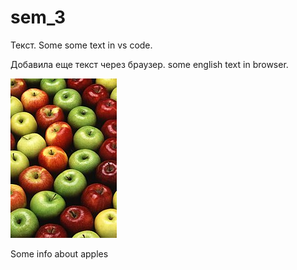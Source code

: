 # sem_3

Текст. Some some text in vs code.

Добавила еще текст через браузер. some english text in browser.

![Это яблоки](Apples.jpg)

Some info about apples